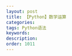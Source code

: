 ```yaml
---
layout: post
title: 【Python】数学运算
categories:
tags: Python语法
keywords:
description:
order: 1011
---
```

